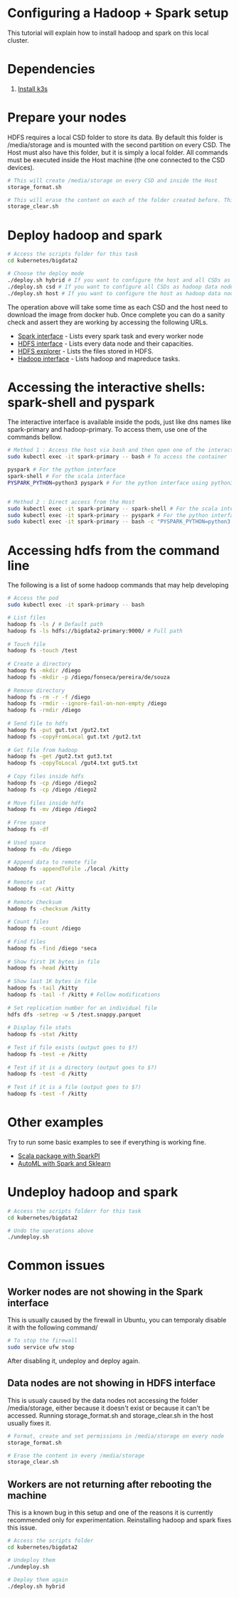# Configuring a Hadoop + Spark setup

This tutorial will explain how to install hadoop and spark on this local cluster.

# Dependencies

1. [Install k3s](../k3s/k3s_main.md)

# Prepare your nodes

HDFS requires a local CSD folder to store its data. By default this folder is /media/storage and is mounted with the second partition on every CSD. The Host must also have this folder, but it is simply a local folder. All commands must be executed inside the Host machine (the one connected to the CSD devices).

```bash
# This will create /media/storage on every CSD and inside the Host
storage_format.sh

# This will erase the content on each of the folder created before. This is useful to do a clean install
storage_clear.sh
```

# Deploy hadoop and spark

```bash
# Access the scripts folder for this task
cd kubernetes/bigdata2

# Choose the deploy mode
./deploy.sh hybrid # If you want to configure the host and all CSDs as hadoop data nodes and spark worker nodes
./deploy.sh csd # If you want to configure all CSDs as hadoop data nodes and spark worker nodes
./deploy.sh host # If you want to configure the host as hadoop data nodes and spark worker nodes
```

The operation above will take some time as each CSD and the host need to download the image from docker hub. Once complete you can do a sanity check and assert they are working by accessing the following URLs.

* [Spark interface](http://localhost:8080/) - Lists every spark task and every worker node
* [HDFS interface](http://localhost:9870/dfshealth.html#tab-datanode) - Lists every data node and their capacities.
* [HDFS explorer](http://localhost:9870/explorer.html#/) - Lists the files stored in HDFS.
* [Hadoop interface](http://localhost:8088/) - Lists hadoop and mapreduce tasks.

# Accessing the interactive shells: spark-shell and pyspark

The interactive interface is available inside the pods, just like dns names like spark-primary and hadoop-primary. To access them, use one of the commands bellow.

```bash
# Method 1 : Access the host via bash and then open one of the interactive consoles
sudo kubectl exec -it spark-primary -- bash # To access the container

pyspark # For the python interface
spark-shell # For the scala interface
PYSPARK_PYTHON=python3 pyspark # For the python interface using python3


# Method 2 : Direct access from the Host
sudo kubectl exec -it spark-primary -- spark-shell # For the scala interface
sudo kubectl exec -it spark-primary -- pyspark # For the python interface
sudo kubectl exec -it spark-primary -- bash -c "PYSPARK_PYTHON=python3 pyspark" # For the python3 interface
```

# Accessing hdfs from the command line

The following is a list of some hadoop commands that may help developing 

```bash
# Access the pod
sudo kubectl exec -it spark-primary -- bash

# List files
hadoop fs -ls / # Default path
hadoop fs -ls hdfs://bigdata2-primary:9000/ # Full path
 
# Touch file
hadoop fs -touch /test
 
# Create a directory
hadoop fs -mkdir /diego
hadoop fs -mkdir -p /diego/fonseca/pereira/de/souza
 
# Remove directory
hadoop fs -rm -r -f /diego
hadoop fs -rmdir --ignore-fail-on-non-empty /diego
hadoop fs -rmdir /diego
 
# Send file to hdfs
hadoop fs -put gut.txt /gut2.txt
hadoop fs -copyFromLocal gut.txt /gut2.txt
 
# Get file from hadoop
hadoop fs -get /gut2.txt gut3.txt
hadoop fs -copyToLocal /gut4.txt gut5.txt
 
# Copy files inside hdfs
hadoop fs -cp /diego /diego2
hadoop fs -cp /diego /diego2
 
# Move files inside hdfs
hadoop fs -mv /diego /diego2
 
# Free space
hadoop fs -df
 
# Used space
hadoop fs -du /diego
 
# Append data to remote file
hadoop fs -appendToFile ./local /kitty
 
# Remote cat
hadoop fs -cat /kitty
 
# Remote Checksum
hadoop fs -checksum /kitty
 
# Count files
hadoop fs -count /diego
 
# Find files
hadoop fs -find /diego *seca
 
# Show first 1K bytes in file
hadoop fs -head /kitty
 
# Show last 1K bytes in file
hadoop fs -tail /kitty
hadoop fs -tail -f /kitty # Follow modifications
 
# Set replication number for an individual file
hdfs dfs -setrep -w 5 /test.snappy.parquet
 
# Display file stats
hadoop fs -stat /kitty
 
# Test if file exists (output goes to $?)
hadoop fs -test -e /kitty
 
# Test if it is a directory (output goes to $?)
hadoop fs -test -d /kitty
 
# Test if it is a file (output goes to $?)
hadoop fs -test -f /kitty
```

# Other examples

Try to run some basic examples to see if everything is working fine.

* [Scala package with SparkPI](./test_scala_with_sparkPI_in_a_package.md)
* [AutoML with Spark and Sklearn](./test_automl_pyspark_with_sklearn.md)

# Undeploy hadoop and spark

```bash
# Access the scripts folderr for this task
cd kubernetes/bigdata2

# Undo the operations above
./undeploy.sh
```

# Common issues

## Worker nodes are not showing in the Spark interface

This is usually caused by the firewall in Ubuntu, you can temporaly disable it with the following command/

```bash
# To stop the firewall
sudo service ufw stop
```

After disabling it, undeploy and deploy again.

## Data nodes are not showing in HDFS interface

This is usualy caused by the data nodes not accessing the folder /media/storage, either because it doesn't exist or because it can't be accessed. Running storage_format.sh and storage_clear.sh in the host usually fixes it.

```bash
# Format, create and set permissions in /media/storage on every node
storage_format.sh

# Erase the content in every /media/storage
storage_clear.sh
```

## Workers are not returning after rebooting the machine

This is a known bug in this setup and one of the reasons it is currently recommended only for experimentation. Reinstalling hadoop and spark fixes this issue.

```bash
# Access the scripts folder
cd kubernetes/bigdata2

# Undeploy them
./undeploy.sh

# Deploy them again
./deploy.sh hybrid
```